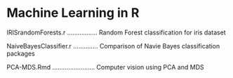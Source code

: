 # Machine Learning in R



IRISrandomForests.r ................. Random Forest classification for iris dataset

NaiveBayesClassifier.r .............. Comparison of Navie Bayes classification packages

PCA-MDS.Rmd ........................ Computer vision using PCA and MDS
